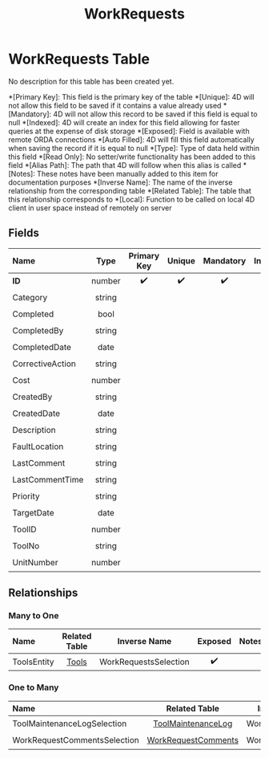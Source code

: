 ﻿---
layout: default
title: WorkRequests
parent: Tables
---
# WorkRequests Table
No description for this table has been created yet.

*[Primary Key]: This field is the primary key of the table
*[Unique]: 4D will not allow this field to be saved if it contains a value already used
*[Mandatory]: 4D will not allow this record to be saved if this field is equal to null
*[Indexed]: 4D will create an index for this field allowing for faster queries at the expense of disk storage
*[Exposed]: Field is available with remote ORDA connections
*[Auto Filled]: 4D will fill this field automatically when saving the record if it is equal to null
*[Type]: Type of data held within this field
*[Read Only]: No setter/write functionality has been added to this field
*[Alias Path]: The path that 4D will follow when this alias is called
*[Notes]: These notes have been manually added to this item for documentation purposes
*[Inverse Name]: The name of the inverse relationship from the corresponding table
*[Related Table]: The table that this relationship corresponds to
*[Local]: Function to be called on local 4D client in user space instead of remotely on server
## Fields

|Name|Type|Primary Key|Unique|Mandatory|Indexed|Exposed|Auto Filled|Notes|
|:---|:---:|:---:|:---:|:---:|:---:|:---:|:---:|:---:|
|**ID**|number|✔️|✔️|✔️|✔️|✔️|✔️||
|Category|string||||✔️|✔️|||
|Completed|bool||||✔️|✔️|||
|CompletedBy|string|||||✔️|||
|CompletedDate|date|||||✔️|||
|CorrectiveAction|string|||||✔️|||
|Cost|number|||||✔️|||
|CreatedBy|string|||||✔️|||
|CreatedDate|date|||||✔️|||
|Description|string|||||✔️|||
|FaultLocation|string|||||✔️|||
|LastComment|string|||||✔️|||
|LastCommentTime|string|||||✔️|||
|Priority|string|||||✔️|||
|TargetDate|date|||||✔️|||
|ToolID|number|||||✔️|||
|ToolNo|string||||✔️|✔️|||
|UnitNumber|number|||||✔️|||

## Relationships
### Many to One

|Name|Related Table|Inverse Name|Exposed|Notes|
|:---|:---:|:---:|:---:|:---:|
|ToolsEntity|[Tools](Tools.md)|WorkRequestsSelection|✔️||

### One to Many

|Name|Related Table|Inverse Name|Exposed|Notes|
|:---|:---:|:---:|:---:|:---:|
|ToolMaintenanceLogSelection|[ToolMaintenanceLog](ToolMaintenanceLog.md)|WorkRequestsEntity|✔️||
|WorkRequestCommentsSelection|[WorkRequestComments](WorkRequestComments.md)|WorkRequestsEntity|✔️||